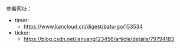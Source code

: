 参看网址：  

- timer:
    - https://www.kancloud.cn/digest/batu-go/153534
- ticker:
    - https://blog.csdn.net/lanyang123456/article/details/79794183